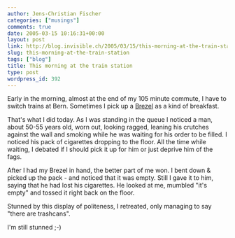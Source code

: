 ```yaml
---
author: Jens-Christian Fischer
categories: ["musings"]
comments: true
date: 2005-03-15 10:16:31+00:00
layout: post
link: http://blog.invisible.ch/2005/03/15/this-morning-at-the-train-station/
slug: this-morning-at-the-train-station
tags: ["blog"]
title: This morning at the train station
type: post
wordpress_id: 392
---
```


Early in the morning, almost at the end of my 105 minute commute, I have to switch trains at Bern. Sometimes I pick up a [Brezel][1] as a kind of breakfast.

That's what I did today. As I was standing in the queue I noticed a man, about 50-55 years old, worn out, looking ragged, leaning his crutches against the wall and smoking while he was waiting for his order to be filled. I noticed his pack of cigarettes dropping to the floor. All the time while waiting, I debated if I should pick it up for him or just deprive him of the fags.

After I had my Brezel in hand, the better part of me won. I bent down & picked up the pack - and noticed that it was empty. Still I gave it to him, saying that he had lost his cigarettes. He looked at me, mumbled "it's empty" and tossed it right back on the floor.

Stunned by this display of politeness, I retreated, only managing to say "there are trashcans".

I'm still stunned ;-)


[1]: http://www.google.com/search?q=brezel&sourceid;=opera&num;=0&ie;=utf-8&oe;=utf-8
